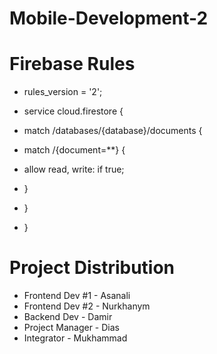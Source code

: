 # Mobile-Development-2

# Firebase Rules
 - rules_version = '2';

 - service cloud.firestore {
 -  match /databases/{database}/documents {
 -    match /{document=**} {
 -  allow read, write: if true;
 -   }
 -  }
 - }

# Project Distribution
   - Frontend Dev #1 - Asanali
   - Frontend Dev #2 - Nurkhanym
   - Backend Dev - Damir
   - Project Manager - Dias
   - Integrator - Mukhammad
